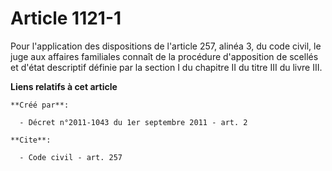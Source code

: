 # Article 1121-1

Pour l'application des dispositions de l'article 257, alinéa 3, du code civil, le juge aux affaires familiales connaît de la
procédure d'apposition de scellés et d'état descriptif définie par la section I du chapitre II du titre III du livre III.

**Liens relatifs à cet article**

	**Créé par**:

	  - Décret n°2011-1043 du 1er septembre 2011 - art. 2

	**Cite**:

	  - Code civil - art. 257
